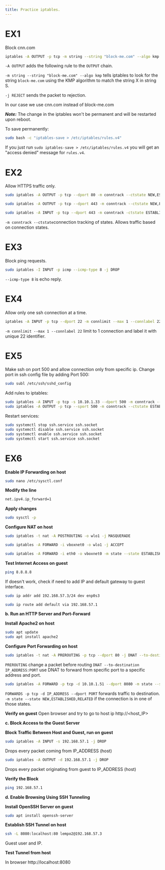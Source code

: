 ```yaml
---
title: Practice iptables.
---
```

# EX1
Block cnn.com

```bash
iptables -A OUTPUT -p tcp -m string --string "block-me.com" --algo kmp -j REJECT
```

`-A OUTPUT` adds the following rule to the `OUTPUT` chain.

`-m string --string "block-me.com" --algo kmp` tells iptables to look for the string `block-me.com` using the KMP algorithm to match the string X in string S.

`-j REJECT` sends the packet to rejection.

In our case we use cnn.com instead of block-me.com

***Note:***
The change in the iptables won't be permanent and will be restarted upon reboot.

To save permanently: 

```bash
sudo bash -c "iptables-save > /etc/iptables/rules.v4"
```
If you just run `sudo iptables-save > /etc/iptables/rules.v4` you will get an "access denied" message for `rules.v4`.

# EX2
Allow HTTPS traffic only.

```bash
sudo iptables -A OUTPUT -p tcp --dport 80 -m conntrack --ctstate NEW,ESTABLISHED -j DROP
```

```bash
sudo iptables -A OUTPUT -p tcp --dport 443 -m conntrack --ctstate NEW,ESTABLISHED -j ACCEPT
```

```bash
sudo iptables -A INPUT -p tcp --dport 443 -m conntrack -ctstate ESTABLISHED -j ACCEPT
```
`-m conntrack --ctstate`connection tracking of states. Allows traffic based on connection states.

# EX3
Block ping requests.

```bash
sudo iptables -I INPUT -p icmp --icmp-type 8 -j DROP
```
`--icmp-type 8` is echo reply.

# EX4
Allow only one ssh connection at a time.

```bash
iptables -A INPUT -p tcp --dport 22 -m connlimit --max 1 --connlabel 22 -j ACCEPT
```
`-m connlimit --max 1 --connlabel 22` limit to 1 connection and label it with unique 22 identifier.

# EX5
Make ssh on port 500 and allow connection only from specific ip.
Change port in ssh config file by adding Port 500:

```bash
sudo subl /etc/ssh/sshd_config
```

Add rules to iptables:

```bash
sudo iptables -A INPUT -p tcp -s 10.10.1.33 --dport 500 -m conntrack --ctstate NEW,ESTABLISHED -j ACCEPT
sudo iptables -A OUTPUT -p tcp --sport 500 -m conntrack --ctstate ESTABLISHED -j ACCEPT
```

Restart services:
```bash
sudo systemctl stop ssh.service ssh.socket 
sudo systemctl disable ssh.service ssh.socket 
sudo systemctl enable ssh.service ssh.socket 
sudo systemctl start ssh.service ssh.socket

```


# EX6

**Enable IP Forwarding on host**

```bash
sudo nano /etc/sysctl.conf
```

**Modify the line**

```bash
net.ipv4.ip_forward=1
```

**Apply changes**
```bash
sudo sysctl -p
```


**Configure NAT on host**

```bash
sudo iptables -t nat -A POSTROUTING -o wlo1 -j MASQUERADE
```

```bash
sudo iptables -A FORWARD -i vboxnet0 -o wlo1 -j ACCEPT
```

```bash
sudo iptables -A FORWARD -i eth0 -o vboxnet0 -m state --state ESTABLISHED,RELATED -j ACCEPT
```

**Test Internet Access on guest**

```bash
ping 8.8.8.8
```

If doesn't work, check if need to add IP and default gateway to guest interface.
```bash
sudo ip addr add 192.168.57.3/24 dev enp0s3
```

```bash
sudo ip route add default via 192.168.57.1
```

 **b. Run an HTTP Server and Port-Forward**

**Install Apache2 on host**

```bash
sudo apt update
sudo apt install apache2
```


 **Configure Port Forwarding on host**

```bash
sudo iptables -t nat -A PREROUTING -p tcp --dport 80 -j DNAT --to-destination 10.10.1.51:8080
```
`PREROUTING` change a packet before routing
`DNAT --to-destination IP_ADDRESS:PORT` use DNAT to forward from specific port to a specific address and port.


```bash
sudo iptables -A FORWARD -p tcp -d 10.10.1.51 --dport 8080 -m state --state NEW,ESTABLISHED,RELATED -j ACCEPT
```
`FORWARDS -p tcp -d IP_ADDRESS --dport PORT` forwards traffic to destination.
`-m state --state NEW,ESTABLISHED,RELATED` if the connection is in one of those states.


**Verify on guest**
Open browser and try to go to host ip
http://<host_IP>


**c. Block Access to the Guest Server**

**Block Traffic Between Host and Guest, run on guest**


```bash
sudo iptables -A INPUT -s 192.168.57.1 -j DROP
```
Drops every packet coming from IP_ADDRESS (host)


```bash
sudo iptables -A OUTPUT -d 192.168.57.1 -j DROP
```
Drops every packet originating from guest to IP_ADDRESS (host)

**Verify the Block**

```bash
ping 192.168.57.1
```

**d. Enable Browsing Using SSH Tunneling**

**Install OpenSSH Server on guest**

```bash
sudo apt install openssh-server
```

**Establish SSH Tunnel on host**

```bash
ssh -L 8080:localhost:80 lempo2@192.168.57.3
```
Guest user and IP.

**Test Tunnel from host**

In browser http://localhost:8080
